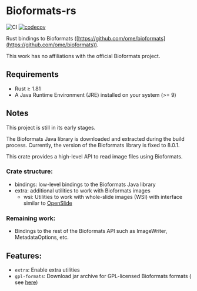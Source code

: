 # Bioformats-rs

![CI](https://github.com/AzHicham/bioformats-rs/actions/workflows/workflow.yml/badge.svg)
[![codecov](https://codecov.io/github/AzHicham/bioformats-rs/graph/badge.svg?token=Usvki7GItY)](https://codecov.io/github/AzHicham/bioformats-rs)

Rust bindings to Bioformats ([https://github.com/ome/bioformats](https://github.com/ome/bioformats)).

This work has no affiliations with the official Bioformats project.

## Requirements

* Rust &ge; 1.81
* A Java Runtime Environment (JRE) installed on your system (>= 9)

## Notes

This project is still in its early stages.

The Bioformats Java library is downloaded and extracted during the build process.
Currently, the version of the Bioformats library is fixed to 8.0.1.

This crate provides a high-level API to read image files using Bioformats.

### Crate structure:

- bindings: low-level bindings to the Bioformats Java library
- extra: additional utilities to work with Bioformats images
    - wsi: Utilities to work with whole-slide images (WSI) with interface similar
      to [OpenSlide](https://github.com/AzHicham/openslide-rs)

### Remaining work:

- Bindings to the rest of the Bioformats API such as ImageWriter, MetadataOptions, etc.

## Features:

- `extra`: Enable extra utilities
- `gpl-formats`: Download jar archive for GPL-licensed Bioformats formats (
  see [here](https://docs.openmicroscopy.org/bio-formats/7.3.1/supported-formats.html))
